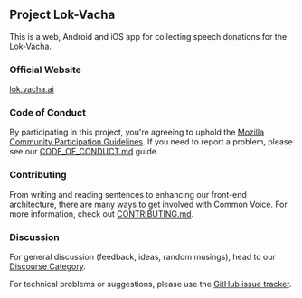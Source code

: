 ## Project Lok-Vacha

This is a web, Android and iOS app for collecting speech
donations for the Lok-Vacha.

### Official Website

[lok.vacha.ai](https://lok.vacha.ai)

### Code of Conduct

By participating in this project, you're agreeing to uphold the [Mozilla Community Participation Guidelines](https://www.mozilla.org/en-US/about/governance/policies/participation/). If you need to report a problem, please see our [CODE_OF_CONDUCT.md](./CODE_OF_CONDUCT.md) guide.

### Contributing

From writing and reading sentences to enhancing our front-end architecture, there are many ways to get involved with Common Voice. For more information, check out [CONTRIBUTING.md](./CONTRIBUTING.md).

### Discussion

For general discussion (feedback, ideas, random musings), head to our [Discourse Category](https://forums.vacha.ai).

For technical problems or suggestions, please use the [GitHub issue tracker](https://github.com/johnycage/lok/issues).

